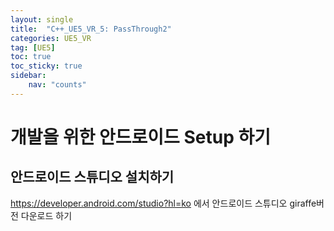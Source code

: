 ```yaml
---
layout: single
title:  "C++_UE5_VR_5: PassThrough2"
categories: UE5_VR
tag: [UE5]
toc: true
toc_sticky: true
sidebar:
    nav: "counts"
---
```


# 개발을 위한 안드로이드 Setup 하기 

## 안드로이드 스튜디오 설치하기 
<https://developer.android.com/studio?hl=ko> 에서 안드로이드 스튜디오 giraffe버전 다운로드 하기 
